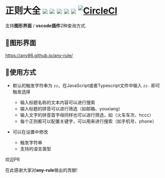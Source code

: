 # 正则大全  ![](https://img.shields.io/badge/已收录-61条-673ab7.svg) [![](https://badgen.net/vs-marketplace/v/russell.any-rule)](https://marketplace.visualstudio.com/items?itemName=russell.any-rule) [![](https://badgen.net/vs-marketplace/i/russell.any-rule)](https://marketplace.visualstudio.com/items?itemName=russell.any-rule) [![](https://badgen.net/vs-marketplace/d/russell.any-rule)](https://marketplace.visualstudio.com/items?itemName=russell.any-rule) ![](https://img.shields.io/badge/license-MIT-F44336.svg) [![CircleCI](https://badgen.net/github/status/any86/any-rule/master/ci/circleci)](https://circleci.com/gh/any86/any-rule)

支持**图形界面** / **vscode插件**2种查询方式.

## :rocket:图形界面
https://any86.github.io/any-rule/

## 🍭使用方式
- 默认的触发字符串为 `zz`，在JavaScript或者Typescript文件中输入 `zz.` 即可触发选择
  - 输入标题名称的文本内容可以进行搜索
  - 输入标题的拼音可以进行筛选（如邮箱、youxiang）
  - 输入文字的拼音首字母同样也可以进行筛选，如（火车车次、hccc）
  - 每个正则都可以配置关键字，可以用来进行搜索（如手机号、phone）

- 可以在设置中修改
  - 触发字符串
  - 支持的语言类型


欢迎PR

在此感谢大家对**any-rule**做出的贡献! 

